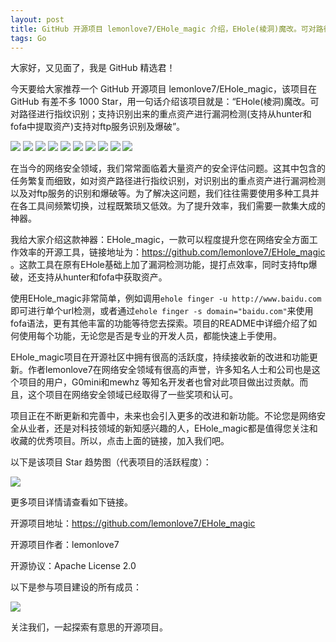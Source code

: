 ```yaml
---
layout: post
title: GitHub 开源项目 lemonlove7/EHole_magic 介绍，EHole(棱洞)魔改。可对路径进行指纹识别；支持识别出来的重点资产进行漏洞检测(支持从hunter和fofa中提取资产)支持对ftp服务识别及爆破
tags: Go
---
```


大家好，又见面了，我是 GitHub 精选君！

今天要给大家推荐一个 GitHub 开源项目 lemonlove7/EHole_magic，该项目在 GitHub 有差不多 1000 Star，用一句话介绍该项目就是：“EHole(棱洞)魔改。可对路径进行指纹识别；支持识别出来的重点资产进行漏洞检测(支持从hunter和fofa中提取资产)支持对ftp服务识别及爆破”。


![](https://github.com/lemonlove7/EHole_magic/assets/56328995/86acca48-90af-4a47-b197-7e4ef5df8a4b)
![](https://github.com/lemonlove7/EHole_magic/assets/56328995/e4064f38-6458-4778-a2f5-b7db2de54b1d)
![](https://github.com/lemonlove7/EHole_magic/assets/56328995/f2c733d8-6bf6-4d56-b31b-61015421fd7c)
![](https://github.com/lemonlove7/EHole_magic/assets/56328995/dfb7b200-4938-41b1-88c3-9756c6970ebc)
![](https://github.com/lemonlove7/EHole_magic/assets/56328995/d28ca59b-3eab-4ef8-a19a-d8726ed274f2)
![](https://github.com/lemonlove7/EHole_magic/assets/56328995/2fe41884-dd51-48ce-8651-b20e3a4a8139)
![](https://github.com/lemonlove7/EHole_magic/assets/56328995/98c7590d-0dce-4b10-a329-5db313c5e484)
![](https://github.com/lemonlove7/EHole_magic/assets/56328995/78af3d01-7c23-4058-9071-402e07dbea6a)
![](https://github.com/lemonlove7/EHole_magic/assets/56328995/31db58ff-0bb2-4e68-b6ab-a9c824db13b5)
![](https://github.com/lemonlove7/EHole_magic/assets/56328995/9dfd2db0-de44-4769-b4c1-11355055310c)



在当今的网络安全领域，我们常常面临着大量资产的安全评估问题。这其中包含的任务繁复而细致，如对资产路径进行指纹识别，对识别出的重点资产进行漏洞检测以及对ftp服务的识别和爆破等。为了解决这问题，我们往往需要使用多种工具并在各工具间频繁切换，过程既繁琐又低效。为了提升效率，我们需要一款集大成的神器。

我给大家介绍这款神器：EHole_magic，一款可以程度提升您在网络安全方面工作效率的开源工具，链接地址为：https://github.com/lemonlove7/EHole_magic 。这款工具在原有EHole基础上加了漏洞检测功能，提打点效率，同时支持ftp爆破，还支持从hunter和fofa中获取资产。

使用EHole_magic非常简单，例如调用`ehole finger -u http://www.baidu.com`即可进行单个url检测，或者通过`ehole finger -s domain="baidu.com"`来使用fofa语法，更有其他丰富的功能等待您去探索。项目的README中详细介绍了如何使用每个功能，无论您是否是专业的开发人员，都能快速上手使用。

EHole_magic项目在开源社区中拥有很高的活跃度，持续接收新的改进和功能更新。作者lemonlove7在网络安全领域有很高的声誉，许多知名人士和公司也是这个项目的用户，G0mini和mewhz 等知名开发者也曾对此项目做出过贡献。而且，这个项目在网络安全领域已经取得了一些奖项和认可。

项目正在不断更新和完善中，未来也会引入更多的改进和新功能。不论您是网络安全从业者，还是对科技领域的新知感兴趣的人，EHole_magic都是值得您关注和收藏的优秀项目。所以，点击上面的链接，加入我们吧。


以下是该项目 Star 趋势图（代表项目的活跃程度）：

![](https://api.star-history.com/svg?repos=lemonlove7/EHole_magic&type=Timeline)

更多项目详情请查看如下链接。

开源项目地址：https://github.com/lemonlove7/EHole_magic 

开源项目作者：lemonlove7

开源协议：Apache License 2.0

以下是参与项目建设的所有成员：

![](https://contrib.rocks/image?repo=lemonlove7/EHole_magic)

关注我们，一起探索有意思的开源项目。

